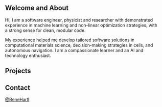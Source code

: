 ## Welcome and About
Hi, I am a software engineer, physicist and researcher with demonstrated experience in machine learning and non-linear optimization strategies, with a strong sense for clean, modular code.

My experience helped me develop tailored software solutions in computational materials science, decision-making strategies in cells, and autonomous navigation. I am a compassionate learner and an AI and technology enthusiast.

## Projects

## Contact
<a href="https://twitter.com/TwitterDev?ref_src=twsrc%5Etfw" class="twitter-follow-button" data-show-count="false">@BeneHartl</a><script async src="https://platform.twitter.com/widgets.js" charset="utf-8"></script>
